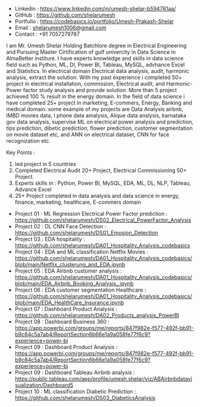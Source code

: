 - Linkedin : https://www.linkedin.com/in/umesh-shelar-b594781aa/
- GitHub : https://github.com/shelarumesh
- Portfulio : https://codebasics.io/portfolio/Umesh-Prakash-Shelar
- Email : shelarumesh1006@gmail.com
- Contact : +91 7057279787

I am Mr. Umesh Shelar Holding Batchlore degree in Electrical Engineering and Pursuing Master Cirtification of gulf univercity in Data Science in AlmaBetter institure. 
I have experts knowledge and skills in data science field such as Python, ML, Dl, Power BI, Tableau, MySQL, advhance Excel and Statistics. In electrical domain Electrical data analysis, audit, harmonic analysis, extract the solution. 
With my past experience i completed 50+ project in electrical installation, commission, Electrical audit, and Harmonic-Power factor study analysis and provide solution. More than 5 project achieved 100 % result in the energy domain. 
In the field of data science i have completed 25+ project in marketing, E-commers, Energy, Banking and medical domain. some example of my projects are Data Analysis airbnb, IMBD movies data, I phone data amalysis, Alique data anslysis, karnataka gov data analysis, supervise ML on electrical power analysis and prediction, tips prediction, dibetic prediction, flower prediction, customer segmentation on movie dataset etc, and ANN on electrical dataset, CNN for face recognization etc. 


Key Points : 
1. led project in 5 countries
2. Completed Electrical Audit 20+ Project, Electrical Commissioning 50+ Project.
3. Experts skills in : Python, Power BI, MySQL, EDA, ML, DL, NLP, Tableau, Advance Excel
4. 25+ Project completed in data analysis and data science in energy, finance, marketing, healthcare, E-commers domain


- Project 01 : ML Regression Electrical Power Factor prediction : https://github.com/shelarumesh/DS02_Electrical_PowerFactor_Analysis
- Project 02 : DL CNN Face Detection : https://github.com/shelarumesh/DS01_Emosion_Detection
- Project 03 : EDA hospitality : https://github.com/shelarumesh/DA01_Hospitality_Analysis_codebasics
- Project 04 : EDA and ML classification Netflix Movies : https://github.com/shelarumesh/DA01_Hospitality_Analysis_codebasics/blob/main/Netflix_clusterung_and_EDA.ipynb
- Project 05 : EDA Airbnb customer analysis :  https://github.com/shelarumesh/DA01_Hospitality_Analysis_codebasics/blob/main/EDA_Airbnb_Booking_Analysis_.ipynb
- Project 06 : EDA customer segmentation Healthcare : https://github.com/shelarumesh/DA01_Hospitality_Analysis_codebasics/blob/main/EDA_HealthCare_Insurance.ipynb
- Project 07 : Dashboard Product Analysis : https://github.com/shelarumesh/DA02_Products_analysis_PowerBI
- Project 08 : Dashboard Business 360 : https://app.powerbi.com/groups/me/reports/847f982e-f577-492f-bb91-b9c84c5a7ab4/ReportSection6b66e1a9a058fe77f6c9?experience=power-bi
- Project 09 : Dashboard Product Analysis : https://app.powerbi.com/groups/me/reports/847f982e-f577-492f-bb91-b9c84c5a7ab4/ReportSection6b66e1a9a058fe77f6c9?experience=power-bi
- Project 09 : Dashboard Tableau Airbnb analysis : https://public.tableau.com/app/profile/umesh.shelar/viz/ABAirbnbdatavisualization/Dashboard5
- Project 10 : ML classification Diabetic Prediction : https://github.com/shelarumesh/DS03_DiabeticsAnalysis


